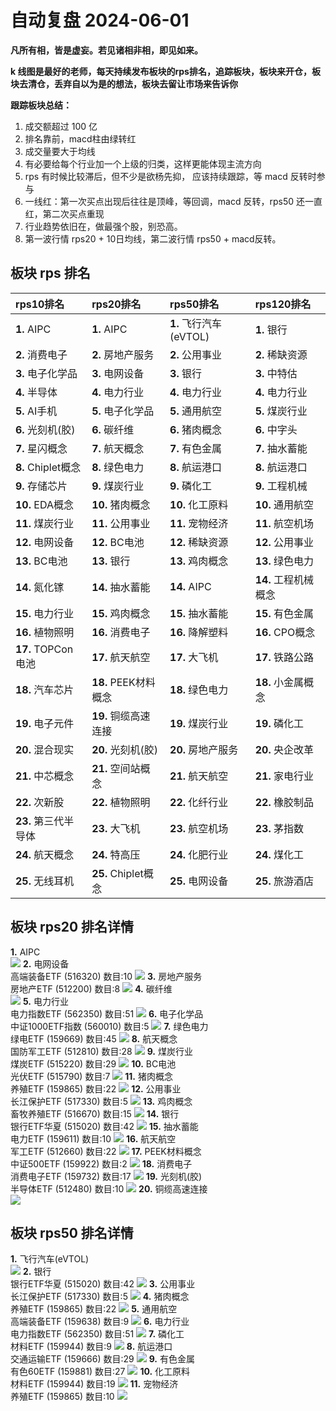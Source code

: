 # 自动复盘 2024-06-01

**凡所有相，皆是虚妄。若见诸相非相，即见如来。**

**k 线图是最好的老师，每天持续发布板块的rps排名，追踪板块，板块来开仓，板块去清仓，丢弃自以为是的想法，板块去留让市场来告诉你**
        
**跟踪板块总结：**
1. 成交额超过 100 亿
2. 排名靠前，macd柱由绿转红
3. 成交量要大于均线
4. 有必要给每个行业加一个上级的归类，这样更能体现主流方向
5. rps 有时候比较滞后，但不少是欲杨先抑， 应该持续跟踪，等 macd 反转时参与
6. 一线红：第一次买点出现后往往是顶峰，等回调，macd 反转，rps50 还一直红，第二次买点重现
7. 行业趋势依旧在，做最强个股，别恐高。
8. 第一波行情 rps20 + 10日均线，第二波行情 rps50 + macd反转。
        
## 板块 rps 排名
| rps10排名            | rps20排名            | rps50排名              | rps120排名           |
|:---------------------|:---------------------|:-----------------------|:---------------------|
| **1.** AIPC          | **1.** AIPC          | **1.** 飞行汽车(eVTOL) | **1.** 银行          |
| **2.** 消费电子      | **2.** 房地产服务    | **2.** 公用事业        | **2.** 稀缺资源      |
| **3.** 电子化学品    | **3.** 电网设备      | **3.** 银行            | **3.** 中特估        |
| **4.** 半导体        | **4.** 电力行业      | **4.** 电力行业        | **4.** 电力行业      |
| **5.** AI手机        | **5.** 电子化学品    | **5.** 通用航空        | **5.** 煤炭行业      |
| **6.** 光刻机(胶)    | **6.** 碳纤维        | **6.** 猪肉概念        | **6.** 中字头        |
| **7.** 星闪概念      | **7.** 航天概念      | **7.** 有色金属        | **7.** 抽水蓄能      |
| **8.** Chiplet概念   | **8.** 绿色电力      | **8.** 航运港口        | **8.** 航运港口      |
| **9.** 存储芯片      | **9.** 煤炭行业      | **9.** 磷化工          | **9.** 工程机械      |
| **10.** EDA概念      | **10.** 猪肉概念     | **10.** 化工原料       | **10.** 通用航空     |
| **11.** 煤炭行业     | **11.** 公用事业     | **11.** 宠物经济       | **11.** 航空机场     |
| **12.** 电网设备     | **12.** BC电池       | **12.** 稀缺资源       | **12.** 公用事业     |
| **13.** BC电池       | **13.** 银行         | **13.** 鸡肉概念       | **13.** 绿色电力     |
| **14.** 氮化镓       | **14.** 抽水蓄能     | **14.** AIPC           | **14.** 工程机械概念 |
| **15.** 电力行业     | **15.** 鸡肉概念     | **15.** 抽水蓄能       | **15.** 有色金属     |
| **16.** 植物照明     | **16.** 消费电子     | **16.** 降解塑料       | **16.** CPO概念      |
| **17.** TOPCon电池   | **17.** 航天航空     | **17.** 大飞机         | **17.** 铁路公路     |
| **18.** 汽车芯片     | **18.** PEEK材料概念 | **18.** 绿色电力       | **18.** 小金属概念   |
| **19.** 电子元件     | **19.** 铜缆高速连接 | **19.** 煤炭行业       | **19.** 磷化工       |
| **20.** 混合现实     | **20.** 光刻机(胶)   | **20.** 房地产服务     | **20.** 央企改革     |
| **21.** 中芯概念     | **21.** 空间站概念   | **21.** 航天航空       | **21.** 家电行业     |
| **22.** 次新股       | **22.** 植物照明     | **22.** 化纤行业       | **22.** 橡胶制品     |
| **23.** 第三代半导体 | **23.** 大飞机       | **23.** 航空机场       | **23.** 茅指数       |
| **24.** 航天概念     | **24.** 特高压       | **24.** 化肥行业       | **24.** 煤化工       |
| **25.** 无线耳机     | **25.** Chiplet概念  | **25.** 电网设备       | **25.** 旅游酒店     |
## 板块 rps20 排名详情
**1.** AIPC<br/>
 ![](https://sykent-blog-image.oss-cn-beijing.aliyuncs.com/quant/image/2024/6/1717228956821-tmp.jpg)
**2.** 电网设备<br/>高端装备ETF (516320) 数目:10
 ![](https://sykent-blog-image.oss-cn-beijing.aliyuncs.com/quant/image/2024/6/1717228958767-tmp.jpg)
**3.** 房地产服务<br/>房地产ETF (512200) 数目:8
 ![](https://sykent-blog-image.oss-cn-beijing.aliyuncs.com/quant/image/2024/6/1717228959953-tmp.jpg)
**4.** 碳纤维<br/>
 ![](https://sykent-blog-image.oss-cn-beijing.aliyuncs.com/quant/image/2024/6/1717228960578-tmp.jpg)
**5.** 电力行业<br/>电力指数ETF (562350) 数目:51
 ![](https://sykent-blog-image.oss-cn-beijing.aliyuncs.com/quant/image/2024/6/1717228961549-tmp.jpg)
**6.** 电子化学品<br/>中证1000ETF指数 (560010) 数目:5
 ![](https://sykent-blog-image.oss-cn-beijing.aliyuncs.com/quant/image/2024/6/1717228962449-tmp.jpg)
**7.** 绿色电力<br/>绿电ETF (159669) 数目:45
 ![](https://sykent-blog-image.oss-cn-beijing.aliyuncs.com/quant/image/2024/6/1717228963367-tmp.jpg)
**8.** 航天概念<br/>国防军工ETF (512810) 数目:28
 ![](https://sykent-blog-image.oss-cn-beijing.aliyuncs.com/quant/image/2024/6/1717228964210-tmp.jpg)
**9.** 煤炭行业<br/>煤炭ETF (515220) 数目:29
 ![](https://sykent-blog-image.oss-cn-beijing.aliyuncs.com/quant/image/2024/6/1717228965277-tmp.jpg)
**10.** BC电池<br/>光伏ETF (515790) 数目:7
 ![](https://sykent-blog-image.oss-cn-beijing.aliyuncs.com/quant/image/2024/6/1717228965989-tmp.jpg)
**11.** 猪肉概念<br/>养殖ETF (159865) 数目:22
 ![](https://sykent-blog-image.oss-cn-beijing.aliyuncs.com/quant/image/2024/6/1717228966884-tmp.jpg)
**12.** 公用事业<br/>长江保护ETF (517330) 数目:5
 ![](https://sykent-blog-image.oss-cn-beijing.aliyuncs.com/quant/image/2024/6/1717228967840-tmp.jpg)
**13.** 鸡肉概念<br/>畜牧养殖ETF (516670) 数目:15
 ![](https://sykent-blog-image.oss-cn-beijing.aliyuncs.com/quant/image/2024/6/1717228968717-tmp.jpg)
**14.** 银行<br/>银行ETF华夏 (515020) 数目:42
 ![](https://sykent-blog-image.oss-cn-beijing.aliyuncs.com/quant/image/2024/6/1717228969701-tmp.jpg)
**15.** 抽水蓄能<br/>电力ETF (159611) 数目:10
 ![](https://sykent-blog-image.oss-cn-beijing.aliyuncs.com/quant/image/2024/6/1717228970631-tmp.jpg)
**16.** 航天航空<br/>军工ETF (512660) 数目:22
 ![](https://sykent-blog-image.oss-cn-beijing.aliyuncs.com/quant/image/2024/6/1717228971577-tmp.jpg)
**17.** PEEK材料概念<br/>中证500ETF (159922) 数目:2
 ![](https://sykent-blog-image.oss-cn-beijing.aliyuncs.com/quant/image/2024/6/1717228972206-tmp.jpg)
**18.** 消费电子<br/>消费电子ETF (159732) 数目:17
 ![](https://sykent-blog-image.oss-cn-beijing.aliyuncs.com/quant/image/2024/6/1717228973160-tmp.jpg)
**19.** 光刻机(胶)<br/>半导体ETF (512480) 数目:10
 ![](https://sykent-blog-image.oss-cn-beijing.aliyuncs.com/quant/image/2024/6/1717228974053-tmp.jpg)
**20.** 铜缆高速连接<br/>
 ![](https://sykent-blog-image.oss-cn-beijing.aliyuncs.com/quant/image/2024/6/1717228974576-tmp.jpg)

## 板块 rps50 排名详情
**1.** 飞行汽车(eVTOL)<br/>
 ![](https://sykent-blog-image.oss-cn-beijing.aliyuncs.com/quant/image/2024/6/1717228975249-tmp.jpg)
**2.** 银行<br/>银行ETF华夏 (515020) 数目:42
 ![](https://sykent-blog-image.oss-cn-beijing.aliyuncs.com/quant/image/2024/6/1717228976114-tmp.jpg)
**3.** 公用事业<br/>长江保护ETF (517330) 数目:5
 ![](https://sykent-blog-image.oss-cn-beijing.aliyuncs.com/quant/image/2024/6/1717228977117-tmp.jpg)
**4.** 猪肉概念<br/>养殖ETF (159865) 数目:22
 ![](https://sykent-blog-image.oss-cn-beijing.aliyuncs.com/quant/image/2024/6/1717228978055-tmp.jpg)
**5.** 通用航空<br/>高端装备ETF (159638) 数目:9
 ![](https://sykent-blog-image.oss-cn-beijing.aliyuncs.com/quant/image/2024/6/1717228979073-tmp.jpg)
**6.** 电力行业<br/>电力指数ETF (562350) 数目:51
 ![](https://sykent-blog-image.oss-cn-beijing.aliyuncs.com/quant/image/2024/6/1717228979947-tmp.jpg)
**7.** 磷化工<br/>材料ETF (159944) 数目:9
 ![](https://sykent-blog-image.oss-cn-beijing.aliyuncs.com/quant/image/2024/6/1717228980855-tmp.jpg)
**8.** 航运港口<br/>交通运输ETF (159666) 数目:29
 ![](https://sykent-blog-image.oss-cn-beijing.aliyuncs.com/quant/image/2024/6/1717228981824-tmp.jpg)
**9.** 有色金属<br/>有色60ETF (159881) 数目:27
 ![](https://sykent-blog-image.oss-cn-beijing.aliyuncs.com/quant/image/2024/6/1717228982818-tmp.jpg)
**10.** 化工原料<br/>材料ETF (159944) 数目:19
 ![](https://sykent-blog-image.oss-cn-beijing.aliyuncs.com/quant/image/2024/6/1717228983735-tmp.jpg)
**11.** 宠物经济<br/>养殖ETF (159865) 数目:10
 ![](https://sykent-blog-image.oss-cn-beijing.aliyuncs.com/quant/image/2024/6/1717228984679-tmp.jpg)
